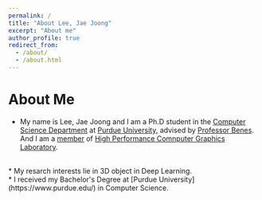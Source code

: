 ```yaml
---
permalink: /
title: "About Lee, Jae Joong"
excerpt: "About me"
author_profile: true
redirect_from: 
  - /about/
  - /about.html
---
```



About Me
======
* My name is Lee, Jae Joong and I am a Ph.D student in the [Computer Science Department](https://www.cs.purdue.edu/) at [Purdue University](https://www.purdue.edu/), advised by [Professor Benes](http://hpcg.purdue.edu/bbenes/). And I am a [member](http://hpcg.purdue.edu/bbenes/students/) of [High Performance Comnputer Graphics Laboratory](http://hpcg.purdue.edu/).
<br/>
* My resarch interests lie in 3D object in Deep Learning.
<br/>
* I received my Bachelor's Degree at [Purdue University](https://www.purdue.edu/) in Computer Science.
